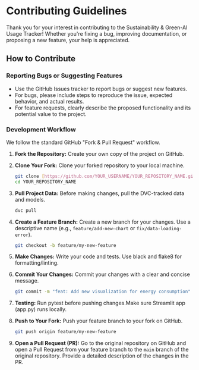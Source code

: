 # Contributing Guidelines

Thank you for your interest in contributing to the Sustainability & Green-AI Usage Tracker! Whether you're fixing a bug, improving documentation, or proposing a new feature, your help is appreciated.

## How to Contribute

### Reporting Bugs or Suggesting Features

* Use the GitHub Issues tracker to report bugs or suggest new features.
* For bugs, please include steps to reproduce the issue, expected behavior, and actual results.
* For feature requests, clearly describe the proposed functionality and its potential value to the project.

### Development Workflow

We follow the standard GitHub "Fork & Pull Request" workflow.

1.  **Fork the Repository:** Create your own copy of the project on GitHub.
2.  **Clone Your Fork:** Clone your forked repository to your local machine.
    ```bash
    git clone [https://github.com/YOUR_USERNAME/YOUR_REPOSITORY_NAME.git](https://github.com/YOUR_USERNAME/YOUR_REPOSITORY_NAME.git)
    cd YOUR_REPOSITORY_NAME
    ```
3. **Pull Project Data:** Before making changes, pull the DVC-tracked data and models.
    ```bash
    dvc pull
    ```    
4.  **Create a Feature Branch:** Create a new branch for your changes. Use a descriptive name (e.g., `feature/add-new-chart` or `fix/data-loading-error`).
    ```bash
    git checkout -b feature/my-new-feature
    ```
5.  **Make Changes:** Write your code and tests. Use black and flake8 for formatting/linting.

6.  **Commit Your Changes:** Commit your changes with a clear and concise message.
    ```bash
    git commit -m "feat: Add new visualization for energy consumption"
    ```
7.  **Testing:** Run pytest before pushing changes.Make sure Streamlit app (app.py) runs locally.   

8.  **Push to Your Fork:** Push your feature branch to your fork on GitHub.
    ```bash
    git push origin feature/my-new-feature
    ```
9.  **Open a Pull Request (PR):** Go to the original repository on GitHub and open a Pull Request from your feature branch to the `main` branch of the original repository. Provide a detailed description of the changes in the PR.
